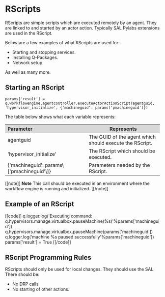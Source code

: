 # RScripts

RScripts are simple scripts which are executed remotely by an agent. They are linked to and started by an actor action. Typically SAL Pylabs extensions are used in the RScript.

Below are a few examples of what RScripts are used for:

* Starting and stopping services.
* Installing Q-Packages.
* Network setup.

As well as many more.

## Starting an RScript

    params['result'] = q.workflowengine.agentcontroller.executeActorActionScript(agentguid, 'hypervisor_initialize', {'machineguid': params['pmachineguid']})

The table below shows what each variable represents:

<table width="600">
<tr>
<th align="left" width="300" bgcolor="#D8D8D8">Parameter</th><th width="300" bgcolor="#D8D8D8">Represents</th>
</tr>
<tr>
<td>agentguid</td><td>The GUID of the agent which should execute the RScript.</td>
</tr>
<tr>
<td>'hypervisor_initialize'</td><td>The RScript which should be executed.</td>
</tr><tr>
<td>{'machineguid': params\['pmachineguid'\]}</td><td>Parameters needed by the RScript.</td>
</tr>
</table>

[[note]]
**Note** 
This call should be executed in an environment where the workflow engine is running and initialized.
[[/note]]


## Example of an RScript

[[code]]
q.logger.log('Executing command: q.hypervisors.manage.virtualbox.pauseMachine(%s)'%params['machineguid'])
q.hypervisors.manage.virtualbox.pauseMachine(params['machineguid'])
q.logger.log('machine %s paused successfully'%params['machineguid'])
params['result'] = True
[[/code]]


## RScript Programming Rules

RScripts should only be used for local changes. They should use the SAL.
There should be:
* No DRP calls
* No starting of other actions.